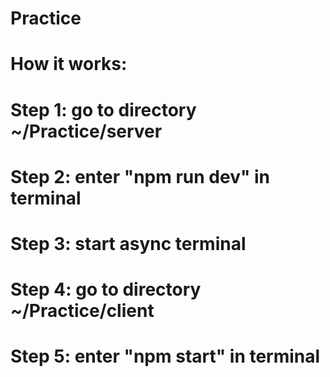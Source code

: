 # Practice

# How it works:
# Step 1: go to directory ~/Practice/server
# Step 2: enter "npm run dev" in terminal
# Step 3: start async terminal
# Step 4: go to directory ~/Practice/client
# Step 5: enter "npm start" in terminal
